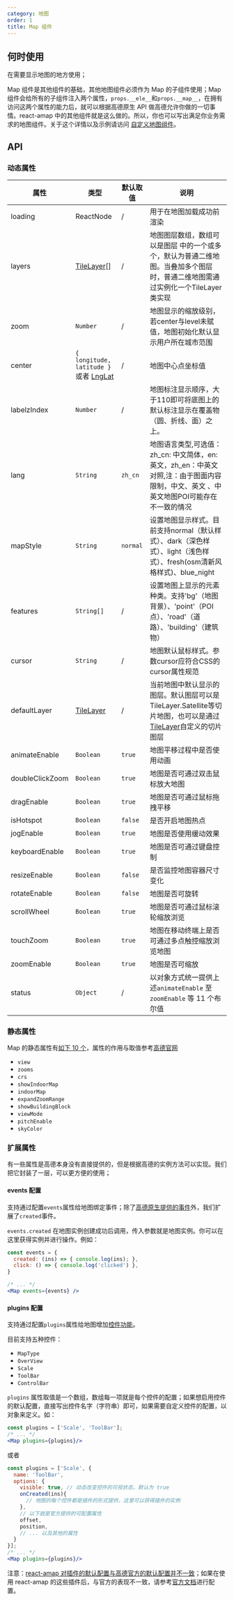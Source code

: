 ```yaml
---
category: 地图
order: 1
title: Map 组件
---
```


## 何时使用

在需要显示地图的地方使用；

Map 组件是其他组件的基础，其他地图组件必须作为 Map 的子组件使用；Map 组件会给所有的子组件注入两个属性，`props.__ele__`和`props.__map__`，在拥有访问这两个属性的能力后，就可以根据高德原生 API 做高德允许你做的一切事情。react-amap 中的其他组件就是这么做的。所以，你也可以写出满足你业务需求的地图组件。关于这个详情以及示例请访问 [自定义地图组件](/articles/extend)。


## API

### 动态属性

| 属性 | 类型 | 默认取值 | 说明 |
|------|-----|------|-----|
| loading | ReactNode | / | 用于在地图加载成功前渲染 |
| layers | [TileLayer](http://lbs.amap.com/api/javascript-api/reference/layer#TileLayer)\[\]| / |地图图层数组，数组可以是图层 中的一个或多个，默认为普通二维地图。当叠加多个图层时，普通二维地图需通过实例化一个TileLayer类实现|
| zoom | `Number` | / | 地图显示的缩放级别，若center与level未赋值，地图初始化默认显示用户所在城市范围|
| center | `{ longitude, latitude }` 或者 [LngLat](http://lbs.amap.com/api/javascript-api/reference/core#LngLat) | / |地图中心点坐标值|
| labelzIndex |`Number`|/|地图标注显示顺序，大于110即可将底图上的默认标注显示在覆盖物（圆、折线、面）之上。|
| lang |`String`|`zh_cn`|地图语言类型,可选值：zh_cn: 中文简体，en: 英文，zh_en：中英文对照,注：由于图面内容限制，中文、英文 、中英文地图POI可能存在不一致的情况|
| mapStyle | `String` |`normal` | 设置地图显示样式。目前支持normal（默认样式）、dark（深色样式）、light（浅色样式）、fresh(osm清新风格样式)、blue_night|
| features |`String[]`|/|设置地图上显示的元素种类。支持'bg'（地图背景）、'point'（POI点）、'road'（道路）、'building'（建筑物）| 
| cursor |`String`|/|地图默认鼠标样式。参数cursor应符合CSS的cursor属性规范|
| defaultLayer |[TileLayer](http://lbs.amap.com/api/javascript-api/reference/layer#TileLayer)|/|当前地图中默认显示的图层。默认图层可以是TileLayer.Satellite等切片地图，也可以是通过[TileLayer](http://lbs.amap.com/api/javascript-api/reference/layer#TileLayer)自定义的切片图层|
| animateEnable | `Boolean` |`true`| 地图平移过程中是否使用动画 |
| doubleClickZoom | `Boolean` |`true`| 地图是否可通过双击鼠标放大地图 |
| dragEnable | `Boolean` |`true`| 地图是否可通过鼠标拖拽平移 |
| isHotspot | `Boolean` |`false`| 是否开启地图热点 |
| jogEnable | `Boolean` |`true`| 地图是否使用缓动效果 |
| keyboardEnable | `Boolean` |`true`| 地图是否可通过键盘控制 |
| resizeEnable | `Boolean` |`false`| 是否监控地图容器尺寸变化 |
| rotateEnable | `Boolean` |`false`| 地图是否可旋转 |
| scrollWheel | `Boolean` |`true`| 地图是否可通过鼠标滚轮缩放浏览 |
| touchZoom | `Boolean` |`true`| 地图在移动终端上是否可通过多点触控缩放浏览地图 |
| zoomEnable | `Boolean` |`true`| 地图是否可缩放 |
| status | `Object` | / | 以对象方式统一提供上述`animateEnable` 至 `zoomEnable` 等 11 个布尔值 |


### 静态属性

Map 的静态属性有[如下 10 个](https://github.com/ElemeFE/react-amap/blob/master/components/map/index.js#L60)，属性的作用与取值参考[高德官网](http://lbs.amap.com/api/javascript-api/reference/map)

+ `view`
+ `zooms`
+ `crs`
+ `showIndoorMap`
+ `indoorMap`
+ `expandZoomRange`
+ `showBuildingBlock`
+ `viewMode`
+ `pitchEnable`
+ `skyColor`

### 扩展属性

有一些属性是高德本身没有直接提供的，但是根据高德的实例方法可以实现。我们把它封装了一层，可以更方便的使用；

#### events 配置

支持通过配置`events`属性给地图绑定事件；除了[高德原生提供的事件](http://lbs.amap.com/api/javascript-api/reference/map)外，我们扩展了`created`事件。

`events.created` 在地图实例创建成功后调用，传入参数就是地图实例。你可以在这里获得实例并进行操作。例如：

```jsx 
const events = {
  created: (ins) => { console.log(ins); },
  click: () => { console.log('clicked') },
}

/* ... */
<Map events={events} />
```


#### plugins 配置

支持通过配置`plugins`属性给地图增加[控件功能](http://lbs.amap.com/api/javascript-api/reference/map-control)。

目前支持五种控件：

+ `MapType`
+ `OverView`
+ `Scale`
+ `ToolBar`
+ `ControlBar`

`plugins` 属性取值是一个数组，数组每一项就是每个控件的配置；如果想启用控件的默认配置，直接写出控件名字（字符串）即可，如果需要自定义控件的配置，以对象来定义。如：

```jsx
const plugins = ['Scale', 'ToolBar'];
/* ... */
<Map plugins={plugins}/>
```

或者

```jsx
const plugins = ['Scale', {
  name: 'ToolBar',
  options: {
    visible: true, // 动态改变控件的可视状态，默认为 true
    onCreated(ins){
      // 地图的每个控件都是插件的形式提供，这里可以获得插件的实例
    },
    // 以下就是官方提供的可配置属性
    offset,
    position,
    // ... 以及其他的属性
  }
}];
/* ... */
<Map plugins={plugins}/>
```


注意：[react-amap 对插件的默认配置与高德官方的默认配置并不一致](https://github.com/ElemeFE/react-amap/issues/21)；如果在使用 react-amap 的这些插件后，与官方的表现不一致，请参考[官方文档](http://lbs.amap.com/api/javascript-api/reference/map-control)进行配置。
